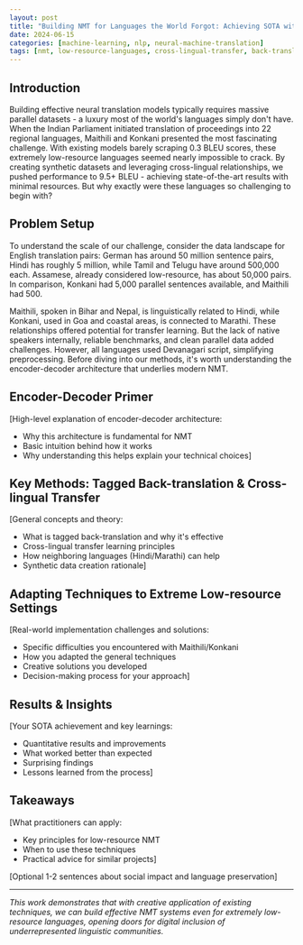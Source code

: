 ```yaml
---
layout: post
title: "Building NMT for Languages the World Forgot: Achieving SOTA with Maithili and Konkani"
date: 2024-06-15
categories: [machine-learning, nlp, neural-machine-translation]
tags: [nmt, low-resource-languages, cross-lingual-transfer, back-translation, maithili, konkani]
---
```


## Introduction

Building effective neural translation models typically requires massive parallel datasets - a luxury most of the world's languages simply don't have. When the Indian Parliament initiated translation of proceedings into 22 regional languages, Maithili and Konkani presented the most fascinating challenge. With existing models barely scraping 0.3 BLEU scores, these extremely low-resource languages seemed nearly impossible to crack. By creating synthetic datasets and leveraging cross-lingual relationships, we pushed performance to 9.5+ BLEU - achieving state-of-the-art results with minimal resources. But why exactly were these languages so challenging to begin with?

## Problem Setup

To understand the scale of our challenge, consider the data landscape for English translation pairs: German has around 50 million sentence pairs, Hindi has roughly 5 million, while Tamil and Telugu have around 500,000 each. Assamese, already considered low-resource, has about 50,000 pairs. In comparison, Konkani had 5,000 parallel sentences available, and Maithili had 500.

Maithili, spoken in Bihar and Nepal, is linguistically related to Hindi, while Konkani, used in Goa and coastal areas, is connected to Marathi. These relationships offered potential for transfer learning. But the lack of native speakers internally, reliable benchmarks, and clean parallel data added challenges. However, all languages used Devanagari script, simplifying preprocessing. Before diving into our methods, it's worth understanding the encoder-decoder architecture that underlies modern NMT.

## Encoder-Decoder Primer

[High-level explanation of encoder-decoder architecture:
- Why this architecture is fundamental for NMT
- Basic intuition behind how it works
- Why understanding this helps explain your technical choices]

## Key Methods: Tagged Back-translation & Cross-lingual Transfer

[General concepts and theory:
- What is tagged back-translation and why it's effective
- Cross-lingual transfer learning principles
- How neighboring languages (Hindi/Marathi) can help
- Synthetic data creation rationale]

## Adapting Techniques to Extreme Low-resource Settings

[Real-world implementation challenges and solutions:
- Specific difficulties you encountered with Maithili/Konkani
- How you adapted the general techniques
- Creative solutions you developed
- Decision-making process for your approach]

## Results & Insights

[Your SOTA achievement and key learnings:
- Quantitative results and improvements
- What worked better than expected
- Surprising findings
- Lessons learned from the process]

## Takeaways

[What practitioners can apply:
- Key principles for low-resource NMT
- When to use these techniques
- Practical advice for similar projects]

[Optional 1-2 sentences about social impact and language preservation]

---

*This work demonstrates that with creative application of existing techniques, we can build effective NMT systems even for extremely low-resource languages, opening doors for digital inclusion of underrepresented linguistic communities.*